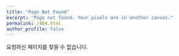 ```yaml
---
title: "Page Not Found"
excerpt: "Page not found. Your pixels are in another canvas."
permalink: /404.html
author_profile: false
---
```


요청하신 페이지를 찾을 수 없습니다.

<script>
  var GOOG_FIXURL_LANG = 'en';
  var GOOG_FIXURL_SITE = 'https://junstar21.github.io'
</script>
<script src="https://linkhelp.clients.google.com/tbproxy/lh/wm/fixurl.js">
</script>